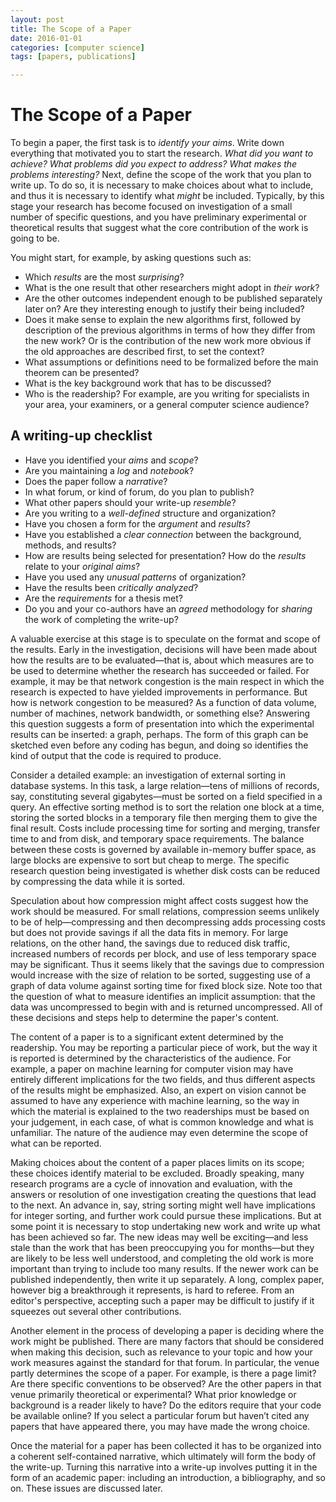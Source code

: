 ```yaml
---
layout: post
title: The Scope of a Paper
date: 2016-01-01
categories: [computer science]
tags: [papers, publications]

---
```


# The Scope of a Paper

To begin a paper, the first task is to *identify your aims*. Write down everything that motivated you to start the research. *What did you want to achieve? What problems did you expect to address? What makes the problems interesting?* Next, define the scope of the work that you plan to write up. To do so, it is necessary to make choices about what to include, and thus it is necessary to identify what *might* be included. Typically, by this stage your research has become focused on investigation of a small number of specific questions, and you have preliminary experimental or theoretical results that suggest what the core contribution of the work is going to be.
You might start, for example, by asking questions such as:
* Which *results* are the most *surprising*?* What is the one result that other researchers might adopt in *their work*?* Are the other outcomes independent enough to be published separately later on? Are they interesting enough to justify their being included?* Does it make sense to explain the new algorithms first, followed by description of the previous algorithms in terms of how they differ from the new work? Or is the contribution of the new work more obvious if the old approaches are described first, to set the context?* What assumptions or definitions need to be formalized before the main theorem can be presented?* What is the key background work that has to be discussed?* Who is the readership? For example, are you writing for specialists in yourarea, your examiners, or a general computer science audience?## A writing-up checklist* Have you identified your *aims* and *scope*?* Are you maintaining a *log* and *notebook*?* Does the paper follow a *narrative*?* In what forum, or kind of forum, do you plan to publish?* What other papers should your write-up *resemble*?* Are you writing to a *well-defined* structure and organization?
* Have you chosen a form for the *argument* and *results*?
* Have you established a *clear connection* between the background, methods, and results?
* How are results being selected for presentation? How do the *results* relate to your *original aims*?
* Have you used any *unusual patterns* of organization? 
* Have the results been *critically analyzed*?
* Are the *requirements* for a thesis met?
* Do you and your co-authors have an *agreed* methodology for *sharing* the work of completing the write-up?A valuable exercise at this stage is to speculate on the format and scopeof the results. Early in the investigation, decisions will have been made about how the results are to be evaluated—that is, about which measures are to be used to determine whether the research has succeeded or failed. For example, it may be that network congestion is the main respect in which the research is expected to have yielded improvements in performance. But how is network congestion to be measured? As a function of data volume, number of machines, network bandwidth, or something else? Answering this question suggests a form of presentation into which the experimental results can be inserted: a graph, perhaps. The form of this graph can be sketched even before any coding has begun, and doing so identifies the kind of output that the code is required to produce.Consider a detailed example: an investigation of external sorting in database systems. In this task, a large relation—tens of millions of records, say, constituting several gigabytes—must be sorted on a field specified in a query. An effective sorting method is to sort the relation one block at a time, storing the sorted blocks in a temporary file then merging them to give the final result. Costs include processing time for sorting and merging, transfer time to and from disk, and temporary space requirements. The balance between these costs is governed by available in-memory buffer space, as large blocks are expensive to sort but cheap to merge. The specific research question being investigated is whether disk costs can be reduced by compressing the data while it is sorted.Speculation about how compression might affect costs suggest how the work should be measured. For small relations, compression seems unlikely to be of help—compressing and then decompressing adds processing costs but does not provide savings if all the data fits in memory. For large relations, on the other hand, the savings due to reduced disk traffic, increased numbers of records per block, and use of less temporary space may be significant. Thus it seems likely that the savings due to compression would increase with the size of relation to be sorted, suggesting use of a graph of data volume against sorting time for fixed block size. Note too that the question of what to measure identifies an implicit assumption: that the data was uncompressed to begin with and is returned uncompressed. All of these decisions and steps help to determine the paper's content.The content of a paper is to a significant extent determined by the readership. You may be reporting a particular piece of work, but the way it is reported is determined by the characteristics of the audience. For example, a paper on machine learning for computer vision may have entirely different implications for the two fields, and thus different aspects of the results might be emphasized. Also, an expert on vision cannot be assumed to have any experience with machine learning, so the way in which the material is explained to the two readerships must be based on your judgement, in each case, of what is common knowledge and what is unfamiliar. The nature of the audience may even determine the scope of what can be reported.Making choices about the content of a paper places limits on its scope; these choices identify material to be excluded. Broadly speaking, many research programs are a cycle of innovation and evaluation, with the answers or resolution of one investigation creating the questions that lead to the next. An advance in, say, string sorting might well have implications for integer sorting, and further work could pursue these implications. But at some point it is necessary to stop undertaking new work and write up what has been achieved so far. The new ideas may well be exciting—and less stale than the work that has been preoccupying you for months—but they are likely to be less well understood, and completing the old work is more important than trying to include too many results. If the newer work can be published independently, then write it up separately. A long, complex paper, however big a breakthrough it represents, is hard to referee. From an editor's perspective, accepting such a paper may be difficult to justify if it squeezes out several other contributions.Another element in the process of developing a paper is deciding where the work might be published. There are many factors that should be considered when making this decision, such as relevance to your topic and how your work measures against the standard for that forum. In particular, the venue partly determines the scope of a paper. For example, is there a page limit? Are there specific conventions to be observed? Are the other papers in that venue primarily theoretical or experimental? What prior knowledge or background is a reader likely to have? Do the editors require that your code be available online? If you select a particular forum but haven’t cited any papers that have appeared there, you may have made the wrong choice.Once the material for a paper has been collected it has to be organized into a coherent self-contained narrative, which ultimately will form the body of the write-up. Turning this narrative into a write-up involves putting it in the form of an academic paper: including an introduction, a bibliography, and so on. These issues are discussed later.